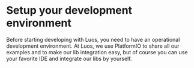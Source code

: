 # Setup your development environment
Before starting developing with Luos, you need to have an operational development environment.
At Luos, we use PlatformIO to share all our examples and to make our lib integration easy, but of course you can use your favorite IDE and integrate our libs by yourself.

